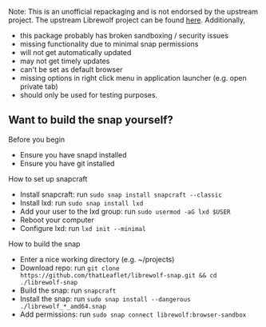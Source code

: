 Note: This is an unofficial repackaging and is not endorsed by the upstream project. The upstream Librewolf project can be found [here](https://librewolf.net/). Additionally,
- this package probably has broken sandboxing / security issues
- missing functionality due to minimal snap permissions
- will not get automatically updated
- may not get timely updates
- can't be set as default browser
- missing options in right click menu in application launcher (e.g. open private tab)
- should only be used for testing purposes. 

## Want to build the snap yourself?

Before you begin
- Ensure you have snapd installed
- Ensure you have git installed

How to set up snapcraft
- Install snapcraft: run `sudo snap install snapcraft --classic`
- Install lxd: run `sudo snap install lxd`
- Add your user to the lxd group: run `sudo usermod -aG lxd $USER`
- Reboot your computer
- Configure lxd: run `lxd init --minimal`

How to build the snap
- Enter a nice working directory (e.g. ~/projects)
- Download repo: run `git clone https://github.com/thatLeaflet/librewolf-snap.git && cd ./librewolf-snap`
- Build the snap: run `snapcraft`
- Install the snap: run `sudo snap install --dangerous ./librewolf_*_amd64.snap`
- Add permissions: run `sudo snap connect librewolf:browser-sandbox`
